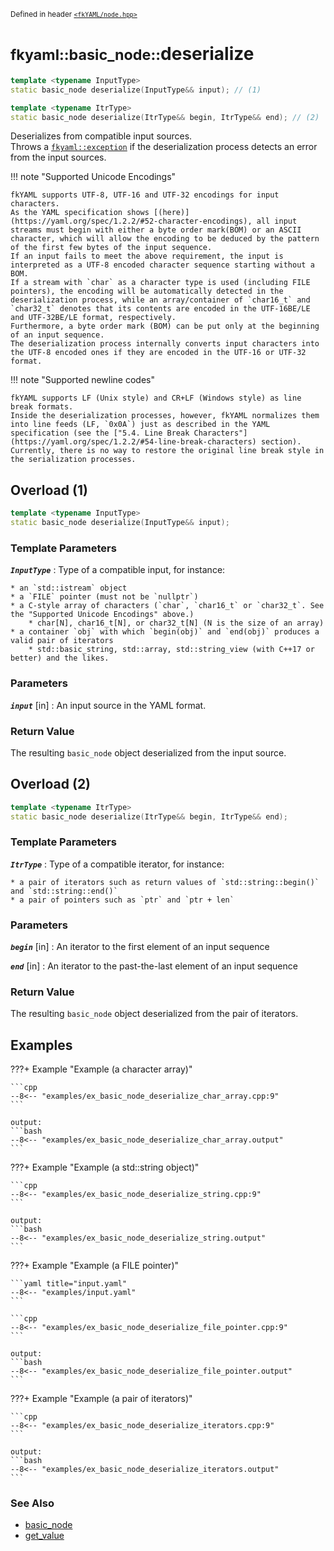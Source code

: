 <small>Defined in header [`<fkYAML/node.hpp>`](https://github.com/fktn-k/fkYAML/blob/develop/include/fkYAML/node.hpp)</small>

# <small>fkyaml::basic_node::</small>deserialize

```cpp
template <typename InputType>
static basic_node deserialize(InputType&& input); // (1)

template <typename ItrType>
static basic_node deserialize(ItrType&& begin, ItrType&& end); // (2)
```

Deserializes from compatible input sources.  
Throws a [`fkyaml::exception`](../exception/index.md) if the deserialization process detects an error from the input sources.  

!!! note "Supported Unicode Encodings"

    fkYAML supports UTF-8, UTF-16 and UTF-32 encodings for input characters.  
    As the YAML specification shows [(here)](https://yaml.org/spec/1.2.2/#52-character-encodings), all input streams must begin with either a byte order mark(BOM) or an ASCII character, which will allow the encoding to be deduced by the pattern of the first few bytes of the input sequence.  
    If an input fails to meet the above requirement, the input is interpreted as a UTF-8 encoded character sequence starting without a BOM.  
    If a stream with `char` as a character type is used (including FILE pointers), the encoding will be automatically detected in the deserialization process, while an array/container of `char16_t` and `char32_t` denotes that its contents are encoded in the UTF-16BE/LE and UTF-32BE/LE format, respectively.  
    Furthermore, a byte order mark (BOM) can be put only at the beginning of an input sequence.  
    The deserialization process internally converts input characters into the UTF-8 encoded ones if they are encoded in the UTF-16 or UTF-32 format.  

!!! note "Supported newline codes"

    fkYAML supports LF (Unix style) and CR+LF (Windows style) as line break formats.  
    Inside the deserialization processes, however, fkYAML normalizes them into line feeds (LF, `0x0A`) just as described in the YAML specification (see the ["5.4. Line Break Characters"](https://yaml.org/spec/1.2.2/#54-line-break-characters) section).  
    Currently, there is no way to restore the original line break style in the serialization processes.  

## Overload (1)

```cpp
template <typename InputType>
static basic_node deserialize(InputType&& input);
```

### **Template Parameters**

***`InputType`***
:   Type of a compatible input, for instance:

    * an `std::istream` object
    * a `FILE` pointer (must not be `nullptr`)
    * a C-style array of characters (`char`, `char16_t` or `char32_t`. See the "Supported Unicode Encodings" above.)
        * char[N], char16_t[N], or char32_t[N] (N is the size of an array)
    * a container `obj` with which `begin(obj)` and `end(obj)` produces a valid pair of iterators
        * std::basic_string, std::array, std::string_view (with C++17 or better) and the likes.

### **Parameters**

***`input`*** [in]
:   An input source in the YAML format.

### **Return Value**

The resulting `basic_node` object deserialized from the input source.  

## Overload (2)

```cpp
template <typename ItrType>
static basic_node deserialize(ItrType&& begin, ItrType&& end);
```

### **Template Parameters**

***`ItrType`***
:   Type of a compatible iterator, for instance:

    * a pair of iterators such as return values of `std::string::begin()` and `std::string::end()`
    * a pair of pointers such as `ptr` and `ptr + len`

### **Parameters**

***`begin`*** [in]
:   An iterator to the first element of an input sequence

***`end`*** [in]
:   An iterator to the past-the-last element of an input sequence

### **Return Value**

The resulting `basic_node` object deserialized from the pair of iterators.

## Examples

???+ Example "Example (a character array)"

    ```cpp
    --8<-- "examples/ex_basic_node_deserialize_char_array.cpp:9"
    ```

    output:
    ```bash
    --8<-- "examples/ex_basic_node_deserialize_char_array.output"
    ```

???+ Example "Example (a std::string object)"

    ```cpp
    --8<-- "examples/ex_basic_node_deserialize_string.cpp:9"
    ```

    output:
    ```bash
    --8<-- "examples/ex_basic_node_deserialize_string.output"
    ```

???+ Example "Example (a FILE pointer)"

    ```yaml title="input.yaml"
    --8<-- "examples/input.yaml"
    ```

    ```cpp
    --8<-- "examples/ex_basic_node_deserialize_file_pointer.cpp:9"
    ```

    output:
    ```bash
    --8<-- "examples/ex_basic_node_deserialize_file_pointer.output"
    ```

???+ Example "Example (a pair of iterators)"

    ```cpp
    --8<-- "examples/ex_basic_node_deserialize_iterators.cpp:9"
    ```

    output:
    ```bash
    --8<-- "examples/ex_basic_node_deserialize_iterators.output"
    ```

### **See Also**

* [basic_node](index.md)
* [get_value](get_value.md)
